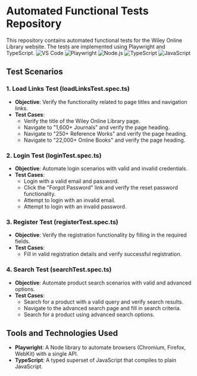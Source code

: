 # Automated Functional Tests Repository

This repository contains automated functional tests for the Wiley Online Library website. The tests are implemented using Playwright and TypeScript.
![VS Code](https://img.shields.io/badge/-VS%20Code-007ACC?style=flat-square&logo=visual-studio-code)
![Playwright](https://img.shields.io/badge/-Playwright-00FFFF?style=flat-square&logo=playwright)
![Node.js](https://img.shields.io/badge/-Node.js-339933?style=flat-square&logo=node.js&logoColor=white)
![TypeScript](https://img.shields.io/badge/-TypeScript-3178C6?style=flat-square&logo=typescript&logoColor=white)
![JavaScript](https://img.shields.io/badge/-JavaScript-F7DF1E?style=flat-square&logo=javascript&logoColor=black)

## Test Scenarios

### 1. Load Links Test (loadLinksTest.spec.ts)
- **Objective**: Verify the functionality related to page titles and navigation links.
- **Test Cases**:
  - Verify the title of the Wiley Online Library page.
  - Navigate to "1,600+ Journals" and verify the page heading.
  - Navigate to "250+ Reference Works" and verify the page heading.
  - Navigate to "22,000+ Online Books" and verify the page heading.

### 2. Login Test (loginTest.spec.ts)
- **Objective**: Automate login scenarios with valid and invalid credentials.
- **Test Cases**:
  - Login with a valid email and password.
  - Click the "Forgot Password" link and verify the reset password functionality.
  - Attempt to login with an invalid email.
  - Attempt to login with an invalid password.

### 3. Register Test (registerTest.spec.ts)
- **Objective**: Verify the registration functionality by filling in the required fields.
- **Test Cases**:
  - Fill in valid registration details and verify successful registration.

### 4. Search Test (searchTest.spec.ts)
- **Objective**: Automate product search scenarios with valid and advanced options.
- **Test Cases**:
  - Search for a product with a valid query and verify search results.
  - Navigate to the advanced search page and fill in search criteria.
  - Search for a product using advanced search options.

## Tools and Technologies Used

- **Playwright**: A Node library to automate browsers (Chromium, Firefox, WebKit) with a single API.
- **TypeScript**: A typed superset of JavaScript that compiles to plain JavaScript.
